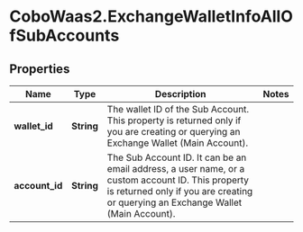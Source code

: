 # CoboWaas2.ExchangeWalletInfoAllOfSubAccounts

## Properties

Name | Type | Description | Notes
------------ | ------------- | ------------- | -------------
**wallet_id** | **String** | The wallet ID of the Sub Account. This property is returned only if you are creating or querying an Exchange Wallet (Main Account). | 
**account_id** | **String** | The Sub Account ID. It can be an email address, a user name, or a custom account ID. This property is returned only if you are creating or querying an Exchange Wallet (Main Account). | 


